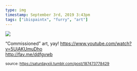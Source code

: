 ```yaml
---
type: img
timestamp: September 3rd, 2019 3:43pm
tags: ["ibispaintx", "furry", "art"]
---
```

<img src="https://saturdayxiii.github.io/media/187473778429.png"/>

“Commissioned” art, yay!
<a href="https://www.youtube.com/watch?v=5UjAKUmuDho" target="_blank">https://www.youtube.com/watch?v=5UjAKUmuDho</a><br/>
<a href="http://fav.me/ddfgvwb" target="_blank">http://fav.me/ddfgvwb</a><br/>
 
  
<small>source: https://saturdayxiii.tumblr.com/post/187473778429</small>